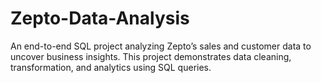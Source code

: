 # Zepto-Data-Analysis
An end-to-end SQL project analyzing Zepto’s sales and customer data to uncover business insights. This project demonstrates data cleaning, transformation, and analytics using SQL queries.
